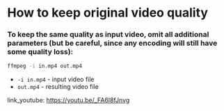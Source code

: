 # How to keep original video quality

### To keep the same quality as input video, omit all additional parameters (but be careful, since any encoding will still have some quality loss):

```bash
ffmpeg -i in.mp4 out.mp4
```

- `-i in.mp4` - input video file
- `out.mp4` - resulting video file


link_youtube: https://youtu.be/_FA6l8fJnvg
